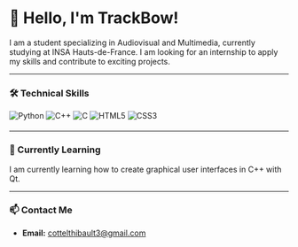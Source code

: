 # 👋 Hello, I'm TrackBow!

I am a student specializing in Audiovisual and Multimedia, currently studying at INSA Hauts-de-France. I am looking for an internship to apply my skills and contribute to exciting projects.

---

### 🛠️ Technical Skills

<div>
  <img src="https://img.shields.io/badge/Python-3776AB?style=for-the-badge&logo=python&logoColor=white" alt="Python" style="margin-bottom: 5px;"/>
  <img src="https://img.shields.io/badge/C%2B%2B-00599C?style=for-the-badge&logo=cplusplus&logoColor=white" alt="C++" style="margin-bottom: 5px;"/>
  <img src="https://img.shields.io/badge/C-A8B9CC?style=for-the-badge&logo=c&logoColor=black" alt="C" style="margin-bottom: 5px;"/>
  <img src="https://img.shields.io/badge/HTML5-E34F26?style=for-the-badge&logo=html5&logoColor=white" alt="HTML5" style="margin-bottom: 5px;"/>
  <img src="https://img.shields.io/badge/CSS3-1572B6?style=for-the-badge&logo=css3&logoColor=white" alt="CSS3" style="margin-bottom: 5px;"/>
</div>

---

### 🌱 Currently Learning

I am currently learning how to create graphical user interfaces in C++ with Qt.

---

### 📫 Contact Me

*   **Email:** cottelthibault3@gmail.com
